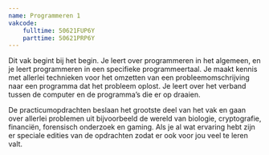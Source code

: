 ```yaml
---
name: Programmeren 1
vakcode:
    fulltime: 50621FUP6Y
    parttime: 50621PRP6Y
---
```


Dit vak begint bij het begin. Je leert over programmeren in het algemeen, en je leert programmeren in een specifieke programmeertaal. Je maakt kennis met allerlei technieken voor het omzetten van een probleemomschrijving naar een programma dat het probleem oplost. Je leert over het verband tussen de computer en de programma’s die er op draaien.

De practicumopdrachten beslaan het grootste deel van het vak en gaan over allerlei problemen uit bijvoorbeeld de wereld van biologie, cryptografie, financiën, forensisch onderzoek en gaming. Als je al wat ervaring hebt zijn er speciale edities van de opdrachten zodat er ook voor jou veel te leren valt.
